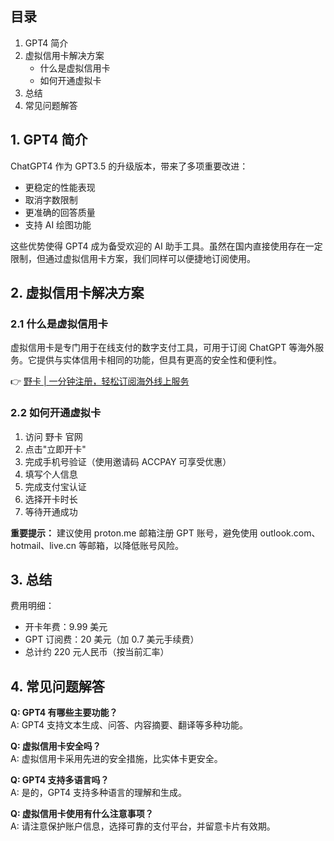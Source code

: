 ## 目录

1. GPT4 简介
2. 虚拟信用卡解决方案
   - 什么是虚拟信用卡
   - 如何开通虚拟卡
3. 总结
4. 常见问题解答

## 1. GPT4 简介

ChatGPT4 作为 GPT3.5 的升级版本，带来了多项重要改进：
- 更稳定的性能表现
- 取消字数限制
- 更准确的回答质量
- 支持 AI 绘图功能

这些优势使得 GPT4 成为备受欢迎的 AI 助手工具。虽然在国内直接使用存在一定限制，但通过虚拟信用卡方案，我们同样可以便捷地订阅使用。

## 2. 虚拟信用卡解决方案

### 2.1 什么是虚拟信用卡

虚拟信用卡是专门用于在线支付的数字支付工具，可用于订阅 ChatGPT 等海外服务。它提供与实体信用卡相同的功能，但具有更高的安全性和便利性。

👉 [野卡 | 一分钟注册，轻松订阅海外线上服务](https://bit.ly/bewildcard)

### 2.2 如何开通虚拟卡

1. 访问 野卡 官网
2. 点击"立即开卡"
3. 完成手机号验证（使用邀请码 ACCPAY 可享受优惠）
4. 填写个人信息
5. 完成支付宝认证
6. 选择开卡时长
7. 等待开通成功

**重要提示：** 建议使用 proton.me 邮箱注册 GPT 账号，避免使用 outlook.com、hotmail、live.cn 等邮箱，以降低账号风险。

## 3. 总结

费用明细：
- 开卡年费：9.99 美元
- GPT 订阅费：20 美元（加 0.7 美元手续费）
- 总计约 220 元人民币（按当前汇率）

## 4. 常见问题解答

**Q: GPT4 有哪些主要功能？**  
A: GPT4 支持文本生成、问答、内容摘要、翻译等多种功能。

**Q: 虚拟信用卡安全吗？**  
A: 虚拟信用卡采用先进的安全措施，比实体卡更安全。

**Q: GPT4 支持多语言吗？**  
A: 是的，GPT4 支持多种语言的理解和生成。

**Q: 虚拟信用卡使用有什么注意事项？**  
A: 请注意保护账户信息，选择可靠的支付平台，并留意卡片有效期。